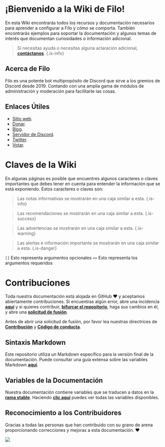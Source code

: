 # ¡Bienvenido a la Wiki de Filo!

En esta Wiki encontrarás todos los recursos y documentación necesarios para aprender a configurar a Filo y cómo se comporta. También encontrarás ejemplos para soportar la documentación y algunos temas de interés que documentan curiosidades o información adicional.

> Si necesitas ayuda o necesitas alguna aclaración adicional, **[contáctanos](https://filobot.xyz/discord)**.
  {.is-info}

## Acerca de Filo

Filo es una potente bot multipropósito de Discord que sirve a los gremios de Discord desde 2019. Contando con una amplia gama de módulos de administración y moderación para facilitarte las cosas.

## Enlaces Útiles

- [Sitio web](https://filobot.xyz).
- [Donar](https://filobot.xyz/donate).
- [Blog](https://blog.filobot.xyz).
- [Servidor de Discord](https://filobot.xyz/discord).
- [Twitter](https://twitter.com/FiloDiscord).
- [Votar](https://filobot.xyz/vote).

# Claves de la Wiki

En algunas páginas es posible que encuentres algunos caracteres o claves importantes que debes tener en cuenta para entender la información que se está exponiendo. Estos caracteres o claves son:

> Las notas informativas se mostrarán en una caja similar a esta.
  {.is-info}

> Las recomendaciones se mostrarán en una caja similar a esta.
  {.is-success}

> Las advertencias se mostrarán en una caja similar a esta.
  {.is-warning}

> Las alertas e información importante se mostrarán en una caja similar a esta.
  {.is-danger}

`[]` Esto representa argumentos opcionales `<>` Esto representa los argumentos requeridos

# Contribuciones

Toda nuestra documentación está alojada en GitHub :heart: y aceptamos abiertamente contribuciones. Si encuentras algún error, abre una incidencia **[aquí](https://github.com/filobot/docs-rewrite/issues/new)** y si quieres contribuir, **[bifurcar el repositorio](https://github.com/filobot/docs-rewrite/fork)**, haga sus cambios en él, y abre una **[solicitud de fusión](https://github.com/filobot/docs-rewrite/pulls/compare)**.

Antes de abrir una solicitud de fusión, por favor lea nuestras directrices de **[Contribución](https://github.com/filobot/docs-rewrite/blob/main/.github/CONTRIBUTING.md)** y **[Código de conducta](https://github.com/filobot/docs-rewrite/blob/main/.github/CODE_OF_CONDUCT.md)**.

## Sintaxis Markdown

Este repositorio utiliza un Markdown específico para la versión final de la documentación. Puede consultar una guía extensa sobre las variables Markdown **[aquí](https://docs.requarks.io/en/editors/markdown)**.

## Variables de la Documentación

Nuestra documentación contiene variables que se traducen a datos en la **[rama stable](https://github.com/filobot/docs-rewrite/tree/stable)**. Haciendo **[clic aquí](https://github.com/filobot/docs-rewrite/blob/main/assets/variables.json)** puedes ver todas las variables disponibles.

## Reconocimiento a los Contribuidores

Gracias a todas las personas que han contribuido con su grano de arena proporcionando correcciones y mejoras a esta documentación. :heart:

![](https://contrib.rocks/image?repo=filobot/docs-rewrite)

